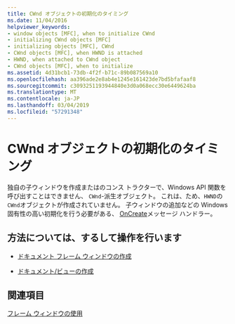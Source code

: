```yaml
---
title: CWnd オブジェクトの初期化のタイミング
ms.date: 11/04/2016
helpviewer_keywords:
- window objects [MFC], when to initialize CWnd
- initializing CWnd objects [MFC]
- initializing objects [MFC], CWnd
- CWnd objects [MFC], when HWND is attached
- HWND, when attached to CWnd object
- CWnd objects [MFC], when to initialize
ms.assetid: 4d31bcb1-73db-4f2f-b71c-89b087569a10
ms.openlocfilehash: aa396ade2e8ab4e1245e161423de7bd5bfafaaf8
ms.sourcegitcommit: c3093251193944840e3d0a068ecc30e6449624ba
ms.translationtype: MT
ms.contentlocale: ja-JP
ms.lasthandoff: 03/04/2019
ms.locfileid: "57291348"
---
```

# <a name="when-to-initialize-cwnd-objects"></a>CWnd オブジェクトの初期化のタイミング

独自の子ウィンドウを作成またはのコンス トラクターで、Windows API 関数を呼び出すことはできません、 `CWnd`-派生オブジェクト。 これは、ため、`HWND`の`CWnd`オブジェクトが作成されていません。 子ウィンドウの追加などの Windows 固有性の高い初期化を行う必要がある、 [OnCreate](../mfc/reference/cwnd-class.md#oncreate)メッセージ ハンドラー。

## <a name="what-do-you-want-to-know-more-about"></a>方法については、するして操作を行います

- [ドキュメント フレーム ウィンドウの作成](../mfc/creating-document-frame-windows.md)

- [ドキュメント/ビューの作成](../mfc/document-view-creation.md)

## <a name="see-also"></a>関連項目

[フレーム ウィンドウの使用](../mfc/using-frame-windows.md)
